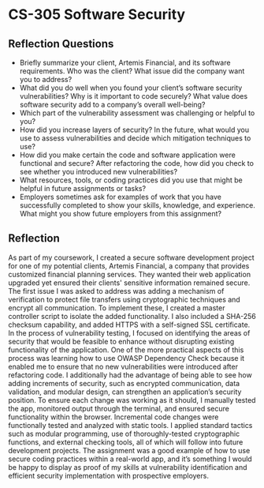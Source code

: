 # CS-305 Software Security
## Reflection Questions
- Briefly summarize your client, Artemis Financial, and its software requirements. Who was the client? What issue did the company want you to address?
- What did you do well when you found your client’s software security vulnerabilities? Why is it important to code securely? What value does software security add to a company’s overall well-being?
- Which part of the vulnerability assessment was challenging or helpful to you?
- How did you increase layers of security? In the future, what would you use to assess vulnerabilities and decide which mitigation techniques to use?
- How did you make certain the code and software application were functional and secure? After refactoring the code, how did you check to see whether you introduced new vulnerabilities?
- What resources, tools, or coding practices did you use that might be helpful in future assignments or tasks?
- Employers sometimes ask for examples of work that you have successfully completed to show your skills, knowledge, and experience. What might you show future employers from this assignment?

## Reflection
As part of my coursework, I created a secure software development project for one of my potential clients, Artemis Financial, a company that provides customized financial planning services. They wanted their web application upgraded yet ensured their clients' sensitive information remained secure. The first issue I was asked to address was adding a mechanism of verification to protect file transfers using cryptographic techniques and encrypt all communication. To implement these, I created a master controller script to isolate the added functionality. I also included a SHA-256 checksum capability, and added HTTPS with a self-signed SSL certificate. In the process of vulnerability testing, I focused on identifying the areas of security that would be feasible to enhance without disrupting existing functionality of the application. One of the more practical aspects of this process was learning how to use OWASP Dependency Check because it enabled me to ensure that no new vulnerabilities were introduced after refactoring code. I additionally had the advantage of being able to see how adding increments of security, such as encrypted communication, data validation, and modular design, can strengthen an application’s security position. To ensure each change was working as it should, I manually tested the app, monitored output through the terminal, and ensured secure functionality within the browser. Incremental code changes were functionally tested and analyzed with static tools. I applied standard tactics such as modular programming, use of thoroughly-tested cryptographic functions, and external checking tools, all of which will follow into future development projects. The assignment was a good example of how to use secure coding practices within a real-world app, and it’s something I would be happy to display as proof of my skills at vulnerability identification and efficient security implementation with prospective employers.
